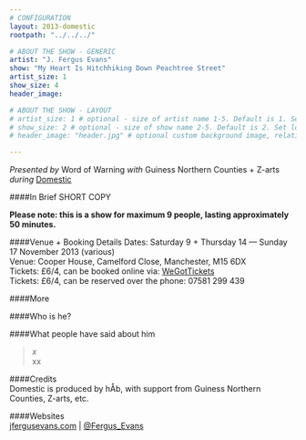 ```yaml
---
# CONFIGURATION
layout: 2013-domestic
rootpath: "../../../"

# ABOUT THE SHOW - GENERIC
artist: "J. Fergus Evans"
show: "My Heart Is Hitchhiking Down Peachtree Street"
artist_size: 1
show_size: 4
header_image:

# ABOUT THE SHOW - LAYOUT
# artist_size: 1 # optional - size of artist name 1-5. Default is 1. Set longer names to lower values
# show_size: 2 # optional - size of show name 2-5. Default is 2. Set longer names to lower values
# header_image: "header.jpg" # optional custom background image, relative to current page

---
```

*Presented by* Word of Warning *with* Guiness Northern Counties + Z-arts       
*during* [Domestic](/current/2013-domestic/index.html)        

####In Brief
SHORT COPY
            
**Please note: this is a show for maximum 9 people, lasting approximately 50 minutes.**
         
####Venue + Booking Details
Dates: Saturday 9 + Thursday 14 — Sunday 17 November 2013 (various)        
Venue: Cooper House, Camelford Close, Manchester, M15 6DX   
Tickets: £6/4, can be booked online via: [WeGotTickets](http://www.wegottickets.com/wordofwarning)     
Tickets: £6/4, can be reserved over the phone: 07581 299 439       

####More      
          
        
####Who is he?    
     
              
####What people have said about him       
>*x*<br> xx        
>          
                     
####Credits        
Domestic is produced by hÅb, with support from Guiness Northern Counties, Z-arts, etc.                    
         
####Websites        
[jfergusevans.com](http://jfergusevans.com) | [@Fergus_Evans](http://twitter.com/Fergus_Evans)